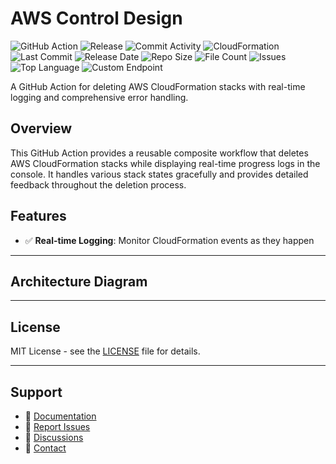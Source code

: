 # AWS Control Design

![GitHub Action](https://img.shields.io/badge/GitHub-Action-blue?logo=github)&nbsp;![Release](https://github.com/subhamay-bhattacharyya/2402-security-cft/actions/workflows/release.yaml/badge.svg)&nbsp;![Commit Activity](https://img.shields.io/github/commit-activity/t/subhamay-bhattacharyya/2402-security-cft)&nbsp;![CloudFormation](https://img.shields.io/badge/AWS-CloudFormation-orange?logo=amazonaws)&nbsp;![Last Commit](https://img.shields.io/github/last-commit/subhamay-bhattacharyya/2402-security-cft)&nbsp;![Release Date](https://img.shields.io/github/release-date/subhamay-bhattacharyya/2402-security-cft)&nbsp;![Repo Size](https://img.shields.io/github/repo-size/subhamay-bhattacharyya/2402-security-cft)&nbsp;![File Count](https://img.shields.io/github/directory-file-count/subhamay-bhattacharyya/2402-security-cft)&nbsp;![Issues](https://img.shields.io/github/issues/subhamay-bhattacharyya/2402-security-cft)&nbsp;![Top Language](https://img.shields.io/github/languages/top/subhamay-bhattacharyya/2402-security-cft)&nbsp;![Custom Endpoint](https://img.shields.io/endpoint?url=https://gist.githubusercontent.com/bsubhamay/7994dd0a5d8c1c22b1c63954025740e8/raw/2402-security-cft.json?)


A GitHub Action for deleting AWS CloudFormation stacks with real-time logging and comprehensive error handling.

## Overview

This GitHub Action provides a reusable composite workflow that deletes AWS CloudFormation stacks while displaying real-time progress logs in the console. It handles various stack states gracefully and provides detailed feedback throughout the deletion process.

## Features

- ✅ **Real-time Logging**: Monitor CloudFormation events as they happen

---

## Architecture Diagram


---

## License

MIT License - see the [LICENSE](LICENSE) file for details.

---

## Support

- 📖 [Documentation](https://github.com/subhamay-bhattacharyya/2402-security-cft/wiki)
- 🐛 [Report Issues](https://github.com/subhamay-bhattacharyya/2402-security-cft/issues)
- 💬 [Discussions](https://github.com/subhamay-bhattacharyya/2402-security-cft/discussions)
- 📧 [Contact](mailto:support@subhamay.aws@gmail.com)